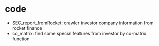 # code
- SEC_report_fromRocket: crawler investor company information from rocket finance
- co_matrix: find some special features from investor by co-matrix function
